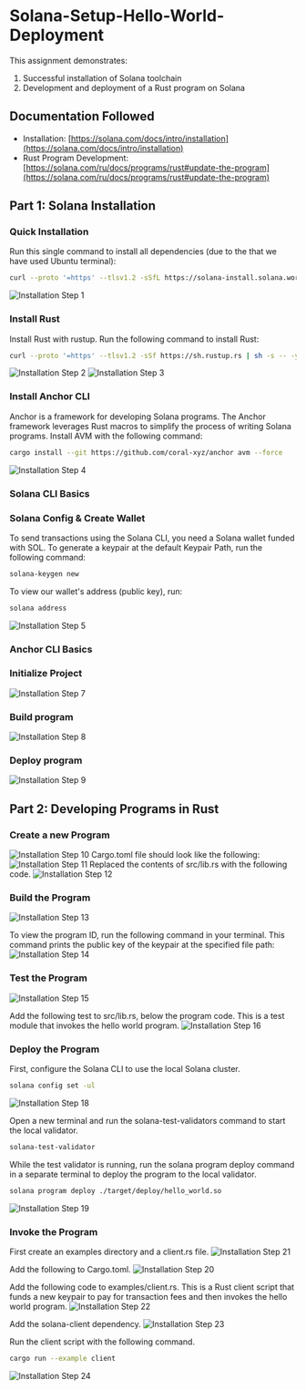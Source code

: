 # Solana-Setup-Hello-World-Deployment

This assignment demonstrates:
1. Successful installation of Solana toolchain
2. Development and deployment of a Rust program on Solana

## Documentation Followed
- Installation: [https://solana.com/docs/intro/installation](https://solana.com/docs/intro/installation)
- Rust Program Development: [https://solana.com/ru/docs/programs/rust#update-the-program](https://solana.com/ru/docs/programs/rust#update-the-program)


## Part 1: Solana Installation
### Quick Installation
Run this single command to install all dependencies (due to the that we have used Ubuntu terminal):
```bash
curl --proto '=https' --tlsv1.2 -sSfL https://solana-install.solana.workers.dev | bash
```
![Installation Step 1](screens/1.png) 

### Install Rust 
Install Rust with rustup. Run the following command to install Rust:
```bash
curl --proto '=https' --tlsv1.2 -sSf https://sh.rustup.rs | sh -s -- -y
```
![Installation Step 2](screens/2.png) 
![Installation Step 3](screens/3.png) 

### Install Anchor CLI
Anchor is a framework for developing Solana programs. The Anchor framework leverages Rust macros to simplify the process of writing Solana programs.
Install AVM with the following command:
```bash
cargo install --git https://github.com/coral-xyz/anchor avm --force
```
![Installation Step 4](screens/4.png) 

### Solana CLI Basics
### Solana Config & Create Wallet
To send transactions using the Solana CLI, you need a Solana wallet funded with SOL.
To generate a keypair at the default Keypair Path, run the following command:
```bash
solana-keygen new
```
To view our wallet's address (public key), run:
```bash
solana address
```
![Installation Step 5](screens/5.png) 

### Anchor CLI Basics
### Initialize Project
![Installation Step 7](screens/7.png) 
### Build program
![Installation Step 8](screens/8.png) 
### Deploy program
![Installation Step 9](screens/9.png) 

## Part 2: Developing Programs in Rust
### Create a new Program
![Installation Step 10](screens/10.png) 
Cargo.toml file should look like the following:
![Installation Step 11](screens/11.png) 
Replaced the contents of src/lib.rs with the following code. 
![Installation Step 12](screens/12.png) 

### Build the Program
![Installation Step 13](screens/13.png) 

To view the program ID, run the following command in your terminal. This command prints the public key of the keypair at the specified file path:
![Installation Step 14](screens/14.png) 

### Test the Program
![Installation Step 15](screens/15.png) 

Add the following test to src/lib.rs, below the program code. This is a test module that invokes the hello world program.
![Installation Step 16](screens/16.png)

 ### Deploy the Program
 First, configure the Solana CLI to use the local Solana cluster.
```bash
solana config set -ul
```
![Installation Step 18](screens/18.png)

Open a new terminal and run the solana-test-validators command to start the local validator.
```bash
solana-test-validator
```
While the test validator is running, run the solana program deploy command in a separate terminal to deploy the program to the local validator.
```bash
solana program deploy ./target/deploy/hello_world.so
```
![Installation Step 19](screens/19.png)

### Invoke the Program
First create an examples directory and a client.rs file.
![Installation Step 21](screens/21.png)

Add the following to Cargo.toml.
![Installation Step 20](screens/20.png)

Add the following code to examples/client.rs. This is a Rust client script that funds a new keypair to pay for transaction fees and then invokes the hello world program.
![Installation Step 22](screens/22.png)

Add the solana-client dependency.
![Installation Step 23](screens/23.png)

Run the client script with the following command.
```bash
cargo run --example client
```
![Installation Step 24](screens/24.png)



